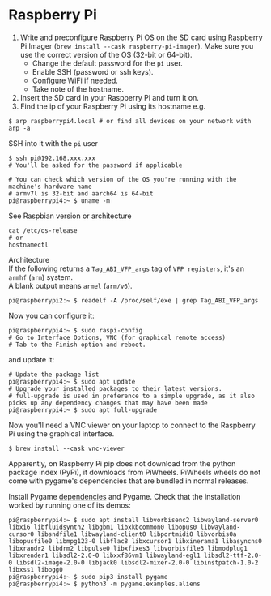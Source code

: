 # Raspberry Pi

1. Write and preconfigure Raspberry Pi OS on the SD card using Raspberry Pi Imager (```brew install --cask raspberry-pi-imager```). Make sure you use the correct version of the OS (32-bit or 64-bit).
   - Change the default password for the ```pi``` user.
   - Enable SSH (password or ssh keys).
   - Configure WiFi if needed.
   - Take note of the hostname.
2. Insert the SD card in your Raspberry Pi and turn it on. 
3. Find the ip of your Raspberry Pi using its hostname e.g.
```Shell
$ arp raspberrypi4.local # or find all devices on your network with arp -a
```
SSH into it with the ```pi``` user
```Shell
$ ssh pi@192.168.xxx.xxx
# You'll be asked for the password if applicable

# You can check which version of the OS you're running with the machine's hardware name
# armv7l is 32-bit and aarch64 is 64-bit
pi@raspberrypi4:~ $ uname -m
```

See Raspbian version or architecture
```Shell
cat /etc/os-release
# or
hostnamectl
```

Architecture    
If the following returns a ```Tag_ABI_VFP_args``` tag of ```VFP registers```, it's an ```armhf``` (```arm```) system.  
A blank output means ```armel``` (```arm/v6```).
```Shell
pi@raspberrypi2:~ $ readelf -A /proc/self/exe | grep Tag_ABI_VFP_args
```

Now you can configure it:
```Shell
pi@raspberrypi4:~ $ sudo raspi-config
# Go to Interface Options, VNC (for graphical remote access)
# Tab to the Finish option and reboot.
```
and update it:
```Shell
# Update the package list
pi@raspberrypi4:~ $ sudo apt update
# Upgrade your installed packages to their latest versions.
# full-upgrade is used in preference to a simple upgrade, as it also picks up any dependency changes that may have been made
pi@raspberrypi4:~ $ sudo apt full-upgrade
```

Now you'll need a VNC viewer on your laptop to connect to the Raspberry Pi using the graphical interface.
```Shell
$ brew install --cask vnc-viewer
```

Apparently, on Raspberry Pi pip does not download from the python package index (PyPi), it downloads from PiWheels. PiWheels wheels do not come with pygame's dependencies that are bundled in normal releases.

Install Pygame [dependencies](https://www.piwheels.org/project/pygame/) and Pygame. Check that the installation worked by running one of its demos:

```Shell
pi@raspberrypi4:~ $ sudo apt install libvorbisenc2 libwayland-server0 libxi6 libfluidsynth2 libgbm1 libxkbcommon0 libopus0 libwayland-cursor0 libsndfile1 libwayland-client0 libportmidi0 libvorbis0a libopusfile0 libmpg123-0 libflac8 libxcursor1 libxinerama1 libasyncns0 libxrandr2 libdrm2 libpulse0 libxfixes3 libvorbisfile3 libmodplug1 libxrender1 libsdl2-2.0-0 libxxf86vm1 libwayland-egl1 libsdl2-ttf-2.0-0 libsdl2-image-2.0-0 libjack0 libsdl2-mixer-2.0-0 libinstpatch-1.0-2 libxss1 libogg0
pi@raspberrypi4:~ $ sudo pip3 install pygame
pi@raspberrypi4:~ $ python3 -m pygame.examples.aliens
```
